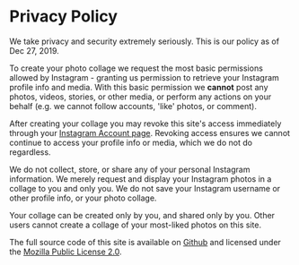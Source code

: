 # Privacy Policy

We take privacy and security extremely seriously. This is our policy as of Dec 27, 2019.

To create your photo collage we request the most basic permissions allowed by Instagram - granting us permission to retrieve your Instagram profile info and media. With this basic permission we **cannot** post any photos, videos, stories, or other media, or perform any actions on your behalf (e.g. we cannot follow accounts, 'like' photos, or comment).

After creating your collage you may revoke this site's access immediately through your [Instagram Account page](https://www.instagram.com/accounts/manage_access/?hl=en). Revoking access ensures we cannot continue to access your profile info or media, which we do not do regardless.

We do not collect, store, or share any of your personal Instagram information. We merely request and display your Instagram photos in a collage to you and only you. We do not save your Instagram username or other profile info, or your photo collage.

Your collage can be created only by you, and shared only by you. Other users cannot create a collage of your most-liked photos on this site.

The full source code of this site is available on [Github](https://github.com/brettdewoody/top-x-of-y) and licensed under the [Mozilla Public License 2.0](https://github.com/brettdewoody/top-x-of-y/blob/master/LICENSE.md).
    